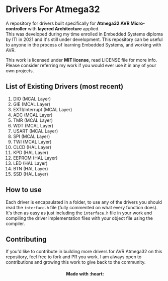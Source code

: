 # Drivers For Atmega32

A repository for drivers built specifically for **Atmega32 AVR Micro-controller** with **layered Architecture** applied.  
This was developed during my time enrolled in Embedded Systems diploma by ITI in 2021 and it's still under development.
This repository can be useful to anyone in the process of learning Embedded Systems, and working with AVR.

This work is licensed under **MIT license**, read LICENSE file for more info. Please consider referring my work if you would ever use it in any of your own projects.


## List of Existing Drivers (most recent)
1. DIO (MCAL Layer)
2. GIE (MCAL Layer)
3. EXTI/Interrupt (MCAL Layer)
4. ADC (MCAL Layer)
5. TMR (MCAL Layer)
6. WDT (MCAL Layer)
7. USART (MCAL Layer)
8. SPI (MCAL Layer)
9. TWI (MCAL Layer)
10. CLCD (HAL Layer)
11. KPD (HAL Layer)
12. EEPROM (HAL Layer)
13. LED (HAL Layer)
14. BTN (HAL Layer)
15. SSD (HAL Layer)

## How to use
Each driver is encapsulated in a folder, to use any of the drivers you should read the `interface.h` file (fully commented on what every function does). 
It's then as easy as just including the `interface.h` file in your work and compiling the driver implementation files with your object file using the compiler. 

## Contributing 
If you'd like to contribute in building more drivers for AVR Atmega32 on this repository, feel free to fork and PR you work. I am always open to contributions and growing this work to give back to the community.

<h4 align='center'>Made with :heart:</h4>
